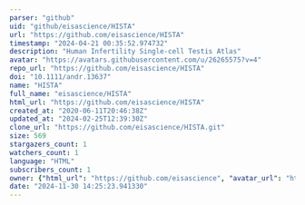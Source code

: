 ```yaml
---
parser: "github"
uid: "github/eisascience/HISTA"
url: "https://github.com/eisascience/HISTA"
timestamp: "2024-04-21 00:35:52.974732"
description: "Human Infertility Single-cell Testis Atlas"
avatar: "https://avatars.githubusercontent.com/u/26265575?v=4"
repo_url: "https://github.com/eisascience/HISTA"
doi: "10.1111/andr.13637"
name: "HISTA"
full_name: "eisascience/HISTA"
html_url: "https://github.com/eisascience/HISTA"
created_at: "2020-06-11T20:46:38Z"
updated_at: "2024-02-25T12:39:30Z"
clone_url: "https://github.com/eisascience/HISTA.git"
size: 569
stargazers_count: 1
watchers_count: 1
language: "HTML"
subscribers_count: 1
owner: {"html_url": "https://github.com/eisascience", "avatar_url": "https://avatars.githubusercontent.com/u/26265575?v=4", "login": "eisascience", "type": "User"}
date: "2024-11-30 14:25:23.941330"
---
```

